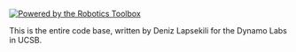 [![Powered by the Robotics Toolbox](https://raw.githubusercontent.com/petercorke/robotics-toolbox-python/master/.github/svg/rtb_powered.min.svg)](https://github.com/petercorke/robotics-toolbox-python)

This is the entire code base, written by Deniz Lapsekili for the Dynamo Labs in UCSB. 
